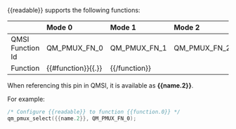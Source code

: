 
{{readable}} supports the following functions:

|                  | Mode 0       | Mode 1       | Mode 2       |
|:-----------------|:-------------|:-------------|:-------------|
| QMSI Function Id | QM_PMUX_FN_0 | QM_PMUX_FN_1 | QM_PMUX_FN_2 |
| Function         | {{#function}}{{.}} | {{/function}}

When referencing this pin in QMSI, it is available as **{{name.2}}**.

For example:

```c
/* Configure {{readable}} to function {{function.0}} */
qm_pmux_select({{name.2}}, QM_PMUX_FN_0);
```

